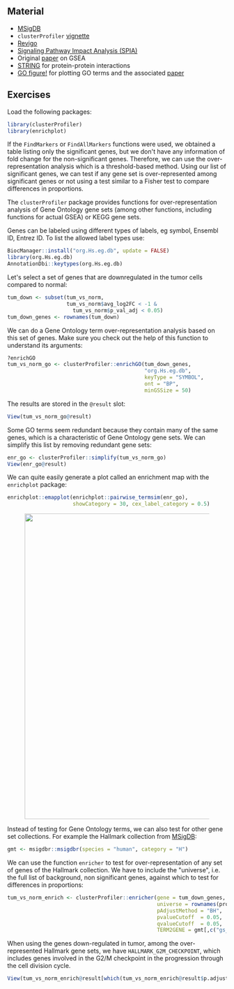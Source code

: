 ## Material

- [MSigDB](http://www.gsea-msigdb.org/gsea/msigdb/index.jsp)
- `clusterProfiler` [vignette](https://bioconductor.org/packages/release/bioc/vignettes/clusterProfiler/inst/doc/clusterProfiler.html)
- [Revigo](http://revigo.irb.hr/)
- [Signaling Pathway Impact Analysis (SPIA)](https://bioconductor.org/packages/release/bioc/html/SPIA.html)
- Original [paper](https://www.pnas.org/content/102/43/15545) on GSEA
- [STRING](https://string-db.org/) for protein-protein interactions
- [GO figure!](https://gitlab.com/evogenlab/GO-Figure) for plotting GO terms and the associated [paper](https://www.frontiersin.org/articles/10.3389/fbinf.2021.638255/full)

## Exercises

Load the following packages:

```R
library(clusterProfiler)
library(enrichplot)
```

If the `FindMarkers` or `FindAllMarkers` functions were used,
we obtained a table listing only the significant genes,
but we don't have any information of fold change for the non-significant
genes. Therefore, we can use the over-representation analysis
which is a threshold-based method.
Using our list of significant genes, we can test
if any gene set is over-represented among significant genes or not using a test
similar to a Fisher test to compare differences in proportions.

The `clusterProfiler` package provides functions for over-representation
analysis of Gene Ontology gene sets (among other functions, including functions for actual GSEA) or KEGG gene sets.

Genes can be labeled using different types of labels, eg
symbol, Ensembl ID, Entrez ID. To list the allowed
label types use:

```R
BiocManager::install("org.Hs.eg.db", update = FALSE)
library(org.Hs.eg.db)
AnnotationDbi::keytypes(org.Hs.eg.db)
```

Let's select a set of genes that are downregulated in the tumor cells compared to normal:

```R
tum_down <- subset(tum_vs_norm,
                   tum_vs_norm$avg_log2FC < -1 &
                     tum_vs_norm$p_val_adj < 0.05)
tum_down_genes <- rownames(tum_down)
```

We can do a Gene Ontology term over-representation analysis based on this set of genes. Make sure you check out the help of this function to understand its arguments:

```R
?enrichGO
tum_vs_norm_go <- clusterProfiler::enrichGO(tum_down_genes,
                                            "org.Hs.eg.db",
                                            keyType = "SYMBOL",
                                            ont = "BP",
                                            minGSSize = 50)
```

The results are stored in the `@result` slot:

```R
View(tum_vs_norm_go@result)
```

Some GO terms seem redundant because they contain many of the same genes, which is a characteristic of Gene Ontology gene sets. We can simplify this list by removing redundant gene sets:

```R
enr_go <- clusterProfiler::simplify(tum_vs_norm_go)
View(enr_go@result)
```

We can quite easily generate a plot called an enrichment map with the `enrichplot` package:

```R
enrichplot::emapplot(enrichplot::pairwise_termsim(enr_go),
                     showCategory = 30, cex_label_category = 0.5)
```

<figure>
    <img src="../../assets/images/emapplot_tum_down.png" width="700"/>
</figure>

Instead of testing for Gene Ontology terms, we can also test for other gene set collections. For example the Hallmark collection from [MSigDB](http://www.gsea-msigdb.org/gsea/msigdb/index.jsp):

```R
gmt <- msigdbr::msigdbr(species = "human", category = "H")
```

We can use the function `enricher` to test for over-representation of any set of genes of the Hallmark collection. We have to include the "universe", i.e. the full list of background, non significant genes, against which to test for differences in proportions:

```R
tum_vs_norm_enrich <- clusterProfiler::enricher(gene = tum_down_genes,
                                                universe = rownames(proB),
                                                pAdjustMethod = "BH",
                                                pvalueCutoff  = 0.05,
                                                qvalueCutoff  = 0.05,
                                                TERM2GENE = gmt[,c("gs_name", "gene_symbol")])
```

When using the genes down-regulated in tumor, among the over-represented Hallmark gene sets, we have `HALLMARK_G2M_CHECKPOINT`, which includes genes involved in the G2/M checkpoint in the progression through the cell division cycle.

```R
View(tum_vs_norm_enrich@result[which(tum_vs_norm_enrich@result$p.adjust<0.05),])
```
